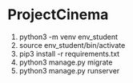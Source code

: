 # ProjectCinema
1. python3 -m venv env_student
2. source env_student/bin/activate
3. pip3 install -r requirements.txt
4. python3 manage.py migrate
5. python3 manage.py runserver
